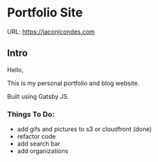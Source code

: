 # Portfolio Site

URL: https://jaconjcondes.com

## Intro

Hello,

This is my personal portfolio and blog website.

Built using Gatsby JS.

### Things To Do:

- add gifs and pictures to s3 or cloudfront (done)
- refactor code
- add search bar
- add organizations
